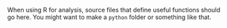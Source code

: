 When using R for analysis, source files that define useful functions should go here. You might want to make a `python` folder or something like that.


